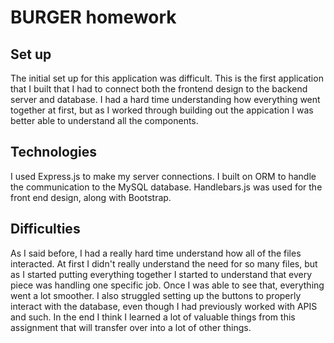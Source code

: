 # BURGER homework
## Set up
The initial set up for this application was difficult. This is the first application that I built that I had to connect both the frontend design to the backend server and database. I had a hard time understanding how everything went together at first, but as I worked through building out the appication I was better able to understand all the components.
## Technologies
I used Express.js to make my server connections. I built on ORM to handle the communication to the MySQL database. Handlebars.js was used for the front end design, along with Bootstrap.

## Difficulties
As I said before, I had a really hard time understand how all of the files interacted. At first I didn't really understand the need for so many files, but as I started putting everything together I started to understand that every piece was handling one specific job. Once I was able to see that, everything went a lot smoother. I also struggled setting up the buttons to properly interact with the database, even though I had previously worked with APIS and such. In the end I think I learned a lot of valuable things from this assignment that will transfer over into a lot of other things.